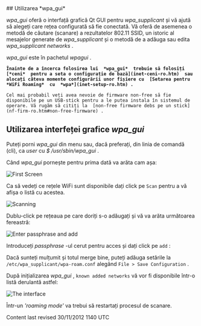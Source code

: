 <div id="main-page"></div>
<div class="divider" id="wpa-roaming-gui"></div>
## Utilizarea  *wpa_gui* 

 *wpa_gui*  oferă o interfață grafică Qt GUI pentru  *wpa_supplicant*  și vă ajută să alegeți care rețea configurată să fie conectată. Vă oferă de asemenea o metodă de căutare (scanare) a rezultatelor 802.11 SSID, un istoric al mesajelor generate de  *wpa_supplicant*  și o metodă de a adăuga sau edita  *wpa_supplicant networks* .

 *wpa_gui*  este în pachetul  *wpagui* .

**`Înainte de a încerca folosirea lui  *wpa_gui*  trebuie să folosiți  [*ceni*  pentru a seta o configurație de bază](inet-ceni-ro.htm)  sau alocați câteva momente configurării unor fișiere cu  [Setarea pentru  *WiFi Roaming*  cu  *wpa*](inet-setup-ro.htm) .`** 

`Cel mai probabil veți avea nevoie de firmware non-free să fie disponibile pe un USB-stick pentru a le putea instala în sistemul de operare. Vă rugăm să citiți la  [non-free firmware debs pe un stick](nf-firm-ro.htm#non-free-firmware) .` 

## Utilizarea interfeței grafice  *wpa_gui* 

Puteți porni  *wpa_gui*  din menu sau, dacă preferați, din linia de comandă (cli), ca  *user*  cu  *$ /usr/sbin/wpa_gui* .

Când  *wpa_gui*  pornește pentru prima dată va arăta cam așa:

![First Screen](../images-common/images-wpa-roam/wpa-gui-0.01.png "First Screen") 

Ca să vedeți ce rețele WiFi sunt disponibile dați click pe `Scan`  pentru a vă afișa o listă cu acestea.

![Scanning](../images-common/images-wpa-roam/wpa-roam-04.png "Scanning") 

Dublu-click pe rețeaua pe care doriți s-o adăugați și vă va arăta următoarea fereastră:

![Enter passphrase and add](../images-common/images-wpa-roam/wpa-roam-05.png "Enter passphrase and add") 

Introduceți  *passphrase* -ul cerut pentru acces și dați click pe `add` :

Dacă sunteți mulțumit și totul merge bine, puteți adăuga setările la `/etc/wpa_supplicant/wpa-roam.conf`  alegând `File > Save Configuration` .

După inițializarea  *wpa_gui* , `known added networks`  vă vor fi disponibile într-o listă derulantă astfel:

![The interface](../images-common/images-wpa-roam/wpa-roam-01.png "The interface") 

<!--Click on `Connect`  to access the network.

-->
Într-un  *'roaming mode'*  va trebui să restartați procesul de scanare.

<div id="rev">Content last revised 30/11/2012 1140 UTC</div>
